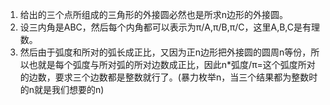 1. 给出的三个点所组成的三角形的外接圆必然也是所求n边形的外接圆。
2. 设三内角是ABC，然后每个内角都可以表示为π/A,π/B,π/C，这里A,B,C是有理数。
3. 然后由于弧度和所对的弧长成正比，又因为正n边形把外接圆的圆周n等份，所以也就是每个弧度与所对弧的所对边数成正比，因此n*弧度/π=这个弧度所对的边数，要求三个边数都是整数就行了。(暴力枚举n，当三个结果都为整数时的n就是我们想要的n)
